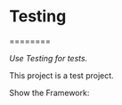 # Testing
========

<i>Use Testing for tests.</i>

This project is a test project.

Show the Framework:
<bck src="https://github.com/DaniloMorgado/PX_Test/blob/master/Fw0.5.png">

